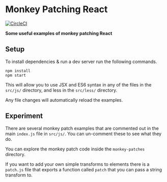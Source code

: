 # Monkey Patching React

[![CircleCI](https://circleci.com/gh/JakeSidSmith/react-monkey-patching/tree/master.svg?style=svg)](https://circleci.com/gh/JakeSidSmith/react-monkey-patching/tree/master)

**Some useful examples of monkey patching React**

## Setup

To install dependencies & run a dev server run the following commands.

```shell
npm install
npm start
```

This will allow you to use JSX and ES6 syntax in any of the files in the `src/js/` directory, and less in the `src/less/` directory.

Any file changes will automatically reload the examples.

## Experiment

There are several monkey patch examples that are commented out in the main `index.js` file in `src/js/`. You can un-comment these to see what they do.

You can explore the monkey patch code inside the `monkey-patches` directory.

If you want to add your own simple transforms to elements there is a `patch.js` file that exports a function called `patch` that you can pass a string transform to.
